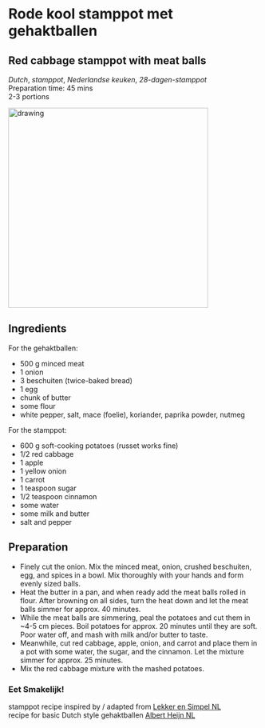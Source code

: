 # Rode kool stamppot met gehaktballen 
## Red cabbage stamppot with meat balls
_Dutch_, _stamppot_, _Nederlandse keuken_, _28-dagen-stamppot_  
Preparation time: 45 mins  
2-3 portions  

<img src="images/dag-10_rode_koolstamppot_met_gehaktballen.jpg" alt="drawing" width="400"/>  

## Ingredients
For the gehaktballen: 
* 500 g minced meat
* 1 onion
* 3 beschuiten (twice-baked bread)
* 1 egg
* chunk of butter
* some flour
* white pepper, salt, mace (foelie), koriander, paprika powder, nutmeg

For the stamppot: 
* 600 g soft-cooking potatoes (russet works fine)
* 1/2 red cabbage 
* 1 apple 
* 1 yellow onion
* 1 carrot
* 1 teaspoon sugar
* 1/2 teaspoon cinnamon
* some water
* some milk and butter 
* salt and pepper 

## Preparation
* Finely cut the onion. Mix the minced meat, onion, crushed beschuiten, egg, and spices in a bowl. Mix thoroughly with your hands and form evenly sized balls. 
* Heat the butter in a pan, and when ready add the meat balls rolled in flour. After browning on all sides, turn the heat down and let the meat balls simmer for approx. 40 minutes. 
* While the meat balls are simmering, peal the potatoes and cut them in ~4-5 cm pieces. Boil potatoes for approx. 20 minutes until they are soft. Poor water off, and mash with milk and/or butter to taste. 
* Meanwhile, cut red cabbage, apple, onion, and carrot and place them in a pot with some water, the sugar, and the cinnamon. Let the mixture simmer for approx. 25 minutes. 
* Mix the red cabbage mixture with the mashed potatoes. 

### Eet Smakelijk!

stamppot recipe inspired by / adapted from [Lekker en Simpel NL](https://www.lekkerensimpel.com/rode-kool-stamppot/)  
recipe for basic Dutch style gehaktballen [Albert Heijn NL](https://www.ah.nl/allerhande/recept/R-R712922/hollandse-gehaktballen)

